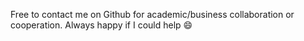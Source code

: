 Free to contact me on Github for academic/business collaboration or cooperation. Always happy if I could help 😄

